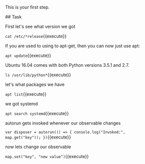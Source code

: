 This is your first step.

## Task

First let's see what version we got 

`cat /etc/*release`{{execute}}

If you are used to using to apt-get, then you can now just use apt:

`apt update`{{execute}}

Ubuntu 16.04 comes with both Python versions 3.5.1 and 2.7. 

`ls /usr/lib/python*`{{execute}}

let's what packages we have

`apt list`{{execute}}

we got systemd 

`apt search systemd`{{execute}}

autorun gets invoked whenever our observable changes

`var disposer = autorun(() => {
  console.log("Invoked:", map.get("key"));
})`{{execute}}

now lets change our observable

`map.set("key", "new value")`{{execute}}
